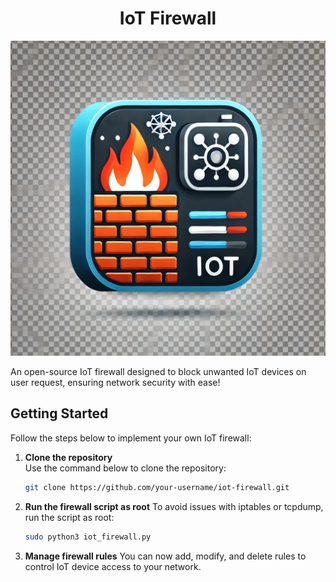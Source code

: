 # <div align="center">**IoT Firewall**</div>

![IoT Firewall Icon](./assets/icon_iot_firewall.webp)

An open-source IoT firewall designed to block unwanted IoT devices on user request, ensuring network security with ease!

## Getting Started

Follow the steps below to implement your own IoT firewall:

1. **Clone the repository**  
   Use the command below to clone the repository:
   ```bash
   git clone https://github.com/your-username/iot-firewall.git

2. **Run the firewall script as root**
  To avoid issues with iptables or tcpdump, run the script as root:
     ```bash
     sudo python3 iot_firewall.py


3. **Manage firewall rules**
  You can now add, modify, and delete rules to control IoT device access to your network.
